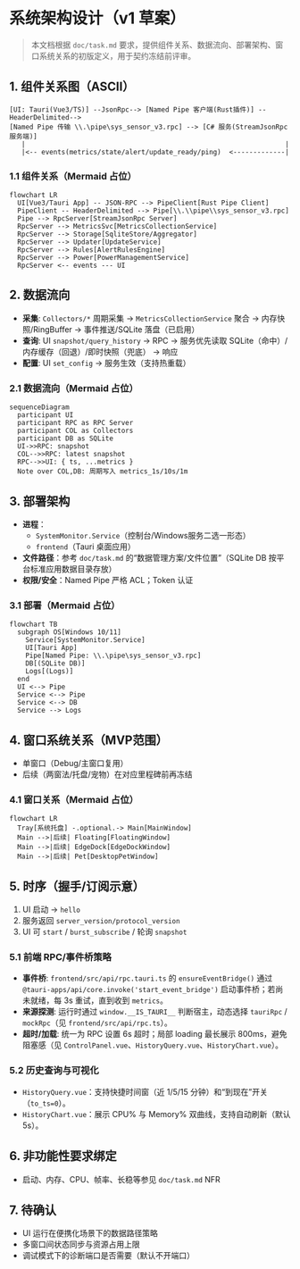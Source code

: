 # 系统架构设计（v1 草案）

> 本文档根据 `doc/task.md` 要求，提供组件关系、数据流向、部署架构、窗口系统关系的初版定义，用于契约冻结前评审。

## 1. 组件关系图（ASCII）
```
[UI: Tauri(Vue3/TS)] --JsonRpc--> [Named Pipe 客户端(Rust插件)] --HeaderDelimited--> 
[Named Pipe 传输 \\.\pipe\sys_sensor_v3.rpc] --> [C# 服务(StreamJsonRpc 服务端)]
   |                                                                 |
   |<-- events(metrics/state/alert/update_ready/ping)  <-------------|
```

### 1.1 组件关系（Mermaid 占位）
```mermaid
flowchart LR
  UI[Vue3/Tauri App] -- JSON-RPC --> PipeClient[Rust Pipe Client]
  PipeClient -- HeaderDelimited --> Pipe[\\.\\pipe\\sys_sensor_v3.rpc]
  Pipe --> RpcServer[StreamJsonRpc Server]
  RpcServer --> MetricsSvc[MetricsCollectionService]
  RpcServer --> Storage[SqliteStore/Aggregator]
  RpcServer --> Updater[UpdateService]
  RpcServer --> Rules[AlertRulesEngine]
  RpcServer --> Power[PowerManagementService]
  RpcServer <-- events --- UI
```

## 2. 数据流向
- __采集__: `Collectors/*` 周期采集 → `MetricsCollectionService` 聚合 → 内存快照/RingBuffer → 事件推送/SQLite 落盘（已启用）
- __查询__: UI `snapshot/query_history` → RPC → 服务优先读取 SQLite（命中）/内存缓存（回退）/即时快照（兜底） → 响应
- __配置__: UI `set_config` → 服务生效（支持热重载）

### 2.1 数据流向（Mermaid 占位）
```mermaid
sequenceDiagram
  participant UI
  participant RPC as RPC Server
  participant COL as Collectors
  participant DB as SQLite
  UI->>RPC: snapshot
  COL-->>RPC: latest snapshot
  RPC-->>UI: { ts, ...metrics }
  Note over COL,DB: 周期写入 metrics_1s/10s/1m
```

## 3. 部署架构
- __进程__：
  - `SystemMonitor.Service`（控制台/Windows服务二选一形态）
  - `frontend`（Tauri 桌面应用）
- __文件路径__：参考 `doc/task.md` 的“数据管理方案/文件位置”（SQLite DB 按平台标准应用数据目录存放）
- __权限/安全__：Named Pipe 严格 ACL；Token 认证

### 3.1 部署（Mermaid 占位）
```mermaid
flowchart TB
  subgraph OS[Windows 10/11]
    Service[SystemMonitor.Service]
    UI[Tauri App]
    Pipe[Named Pipe: \\.\pipe\sys_sensor_v3.rpc]
    DB[(SQLite DB)]
    Logs[(Logs)]
  end
  UI <--> Pipe
  Service <--> Pipe
  Service <--> DB
  Service --> Logs
```

## 4. 窗口系统关系（MVP范围）
- 单窗口（Debug/主窗口复用）
- 后续（两窗法/托盘/宠物）在对应里程碑前再冻结

### 4.1 窗口关系（Mermaid 占位）
```mermaid
flowchart LR
  Tray[系统托盘] -.optional.-> Main[MainWindow]
  Main -->|后续| Floating[FloatingWindow]
  Main -->|后续| EdgeDock[EdgeDockWindow]
  Main -->|后续| Pet[DesktopPetWindow]
```

## 5. 时序（握手/订阅示意）
1) UI 启动 → `hello`
2) 服务返回 `server_version/protocol_version`
3) UI 可 `start` / `burst_subscribe` / 轮询 `snapshot`

### 5.1 前端 RPC/事件桥策略
- __事件桥__: `frontend/src/api/rpc.tauri.ts` 的 `ensureEventBridge()` 通过 `@tauri-apps/api/core.invoke('start_event_bridge')` 启动事件桥；若尚未就绪，每 3s 重试，直到收到 `metrics`。
- __来源探测__: 运行时通过 `window.__IS_TAURI__` 判断宿主，动态选择 `tauriRpc` / `mockRpc`（见 `frontend/src/api/rpc.ts`）。
- __超时/加载__: 统一为 RPC 设置 6s 超时；局部 loading 最长展示 800ms，避免阻塞感（见 `ControlPanel.vue`、`HistoryQuery.vue`、`HistoryChart.vue`）。

### 5.2 历史查询与可视化
- `HistoryQuery.vue`：支持快捷时间窗（近 1/5/15 分钟）和“到现在”开关（`to_ts=0`）。
- `HistoryChart.vue`：展示 CPU% 与 Memory% 双曲线，支持自动刷新（默认 5s）。

## 6. 非功能性要求绑定
- 启动、内存、CPU、帧率、长稳等参见 `doc/task.md` NFR

## 7. 待确认
- UI 运行在便携化场景下的数据路径策略
 - 多窗口间状态同步与资源占用上限
 - 调试模式下的诊断端口是否需要（默认不开端口）
